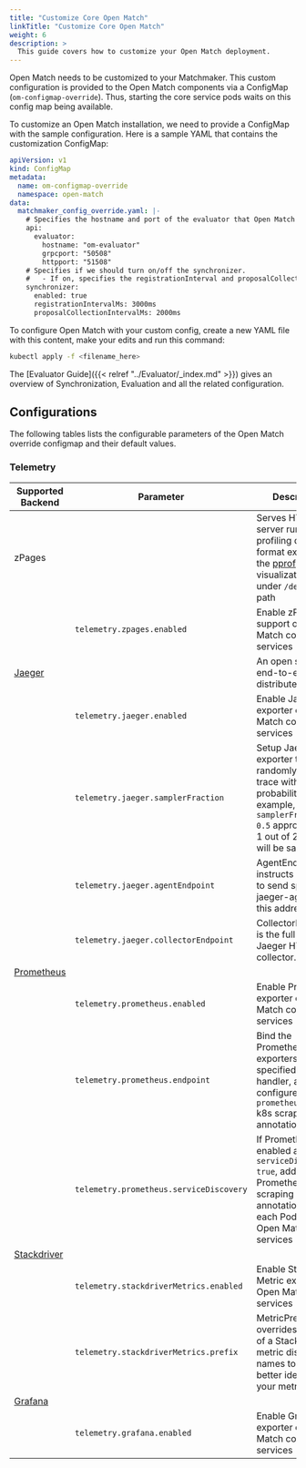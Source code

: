 ```yaml
---
title: "Customize Core Open Match"
linkTitle: "Customize Core Open Match"
weight: 6
description: >
  This guide covers how to customize your Open Match deployment.
---
```


Open Match needs to be customized to your Matchmaker. This custom configuration is provided to the Open Match components via a ConfigMap (`om-configmap-override`). Thus, starting the core service pods waits on this config map being available.

To customize an Open Match installation, we need to provide a ConfigMap with the sample configuration. Here is a sample YAML that contains the customization ConfigMap:

```yaml
apiVersion: v1
kind: ConfigMap
metadata:
  name: om-configmap-override
  namespace: open-match
data:
  matchmaker_config_override.yaml: |-
    # Specifies the hostname and port of the evaluator that Open Match should talk to.
    api:
      evaluator:
        hostname: "om-evaluator"
        grpcport: "50508"
        httpport: "51508"
    # Specifies if we should turn on/off the synchronizer.
    #   - If on, specifies the registrationInterval and proposalCollectionInterval in milliseconds.
    synchronizer:
      enabled: true
      registrationIntervalMs: 3000ms
      proposalCollectionIntervalMs: 2000ms
```

To configure Open Match with your custom config, create a new YAML file with this content, make your edits and run this command:

```bash
kubectl apply -f <filename_here>
```

The [Evaluator Guide]({{< relref "../Evaluator/_index.md" >}}) gives an overview of Synchronization, Evaluation and all the related configuration.

## Configurations
The following tables lists the configurable parameters of the Open Match override configmap and their default values.
### Telemetry
| Supported Backend | Parameter | Description | Default |
|-----              |-----      |-----        |-----    |
| zPages            |           | Serves HTTP server runtime profiling data in the format expected by the [pprof](https://godoc.org/net/http/pprof) visualization tool under `/debug/pprof` path |         |
|                   | `telemetry.zpages.enabled` |  Enable zPages support on Open Match core services |  `true`   |
| [Jaeger](https://www.jaegertracing.io/)            | | An open source, end-to-end distributed tracing. | |
|             | `telemetry.jaeger.enabled` | Enable Jaeger exporter on Open Match core services | `false` |
|| `telemetry.jaeger.samplerFraction` | Setup Jaeger exporter to randomly sample a trace with this probability. For example, with `samplerFraction: 0.5` approximately 1 out of 2 traces will be sampled | `1` |
|             | `telemetry.jaeger.agentEndpoint` | AgentEndpoint instructs exporter to send spans to jaeger-agent at this address. | `open-match-jaeger-agent:6831` |
|             | `telemetry.jaeger.collectorEndpoint` | CollectorEndpoint is the full url to the Jaeger HTTP Thrift collector. | `open-match-jaeger-collector:14268/api/traces` |
| [Prometheus](https://prometheus.io/)        |           |             |         |
|             | `telemetry.prometheus.enabled` | Enable Prometheus exporter on Open Match core services | `false` |
|| `telemetry.prometheus.endpoint` | Bind the Prometheus exporters to the specified endpoint handler, also configures the `prometheus.io/path` k8s scraping annotations  | `/metrics` |
|             | `telemetry.prometheus.serviceDiscovery` | If Prometheus is enabled and `serviceDiscover: true`, add the Prometheus scraping annotations to each Pod of the Open Match core services | `true` |
| [Stackdriver](https://cloud.google.com/stackdriver/)       |           |             |         |
|             | `telemetry.stackdriverMetrics.enabled` | Enable Stackdriver Metric exporter on Open Match core services | `false` |
|| `telemetry.stackdriverMetrics.prefix` | MetricPrefix overrides the prefix of a Stackdriver metric display names to help you better identifies your metrics | `open_match` |
| [Grafana](https://grafana.com)           |           |             |         |
|             | `telemetry.grafana.enabled` | Enable Grafana exporter on Open Match core services | `false` |
